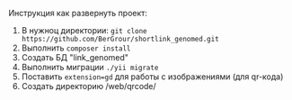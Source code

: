Инструкция как развернуть проект:

1. В нужноц директории: `git clone https://github.com/BerGrour/shortlink_genomed.git`
2. Выполнить `composer install`
3. Создать БД "link_genomed"
4. Выполнить миграции `./yii migrate`
5. Поставить `extension=gd` для работы с изображениями (для qr-кода)
6. Создать директорию /web/qrcode/
